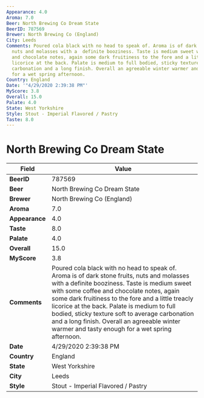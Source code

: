 ```yaml
---
Appearance: 4.0
Aroma: 7.0
Beer: North Brewing Co Dream State
BeerID: 787569
Brewer: North Brewing Co (England)
City: Leeds
Comments: Poured cola black with no head to speak of. Aroma is of dark stone fruits,
  nuts and molasses with a  definite booziness. Taste is medium sweet with some coffee
  and chocolate notes, again some dark fruitiness to the fore and a little treacly
  licorice at the back. Palate is medium to full bodied, sticky texture soft to average
  carbonation and a long finish. Overall an agreeable winter warmer and tasty enough
  for a wet spring afternoon.
Country: England
Date: '"4/29/2020 2:39:38 PM"'
MyScore: 3.8
Overall: 15.0
Palate: 4.0
State: West Yorkshire
Style: Stout - Imperial Flavored / Pastry
Taste: 8.0
---
```


# North Brewing Co Dream State

| Field         | Value |
|---------------|-------|
| **BeerID** | 787569 |
| **Beer** | North Brewing Co Dream State |
| **Brewer** | North Brewing Co (England) |
| **Aroma** | 7.0 |
| **Appearance** | 4.0 |
| **Taste** | 8.0 |
| **Palate** | 4.0 |
| **Overall** | 15.0 |
| **MyScore** | 3.8 |
| **Comments** | Poured cola black with no head to speak of. Aroma is of dark stone fruits, nuts and molasses with a  definite booziness. Taste is medium sweet with some coffee and chocolate notes, again some dark fruitiness to the fore and a little treacly licorice at the back. Palate is medium to full bodied, sticky texture soft to average carbonation and a long finish. Overall an agreeable winter warmer and tasty enough for a wet spring afternoon. |
| **Date** | 4/29/2020 2:39:38 PM |
| **Country** | England |
| **State** | West Yorkshire |
| **City** | Leeds |
| **Style** | Stout - Imperial Flavored / Pastry |
